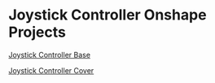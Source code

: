 # Joystick Controller Onshape Projects
[Joystick Controller Base](https://cad.onshape.com/documents/6b43080468d2e8aa1460d85d/w/9d5ff07cace5032f16780609/e/cea09a975d899e9eed2a6168?renderMode=0&uiState=6843c11538688d710ac29aa0)

[Joystick Controller Cover](https://cad.onshape.com/documents/c86171349aaddddc81e84cbb/w/e489c6fc25b1a0c53e25d371/e/6486b0eb9109385a2261c112?renderMode=0&uiState=6843c149557a1d252c4c780f)
